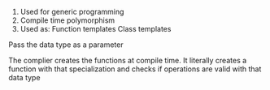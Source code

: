1. Used for generic programming 
2. Compile time polymorphism
3. Used as: 
    Function templates 
    Class templates 

Pass the data type as a parameter 

The complier creates the functions at compile time. It literally creates a function with that specialization and checks if operations are valid with that data type
